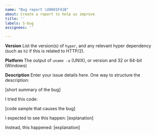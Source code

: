 ```yaml
---
name: "Bug report \U0001F41B"
about: Create a report to help us improve
title: ''
labels: S-bug
assignees: ''

---
```


**Version**
List the version(s) of `hyper`, and any relevant hyper dependency (such as `h2` if this is related to HTTP/2).

**Platform**
The output of `uname -a` (UNIX), or version and 32 or 64-bit (Windows)

**Description**
Enter your issue details here.
One way to structure the description:

[short summary of the bug]

I tried this code:

[code sample that causes the bug]

I expected to see this happen: [explanation]

Instead, this happened: [explanation]

